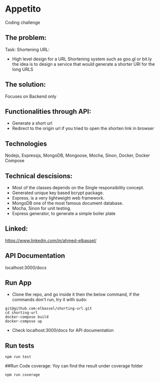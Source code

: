 # Appetito
Coding challenge
## The problem:
Task: Shortening URL:
- High level design for a URL Shortening system such as goo.gl or bit.ly the idea is to design a service that would generate a shorter URl for the 		long URLS


## The solution:
Focuses on Backend only

## Functionalities through API:
- Generate a short url
- Redirect to the origin url if you tried to open the shorten link in browser

## Technologies
Nodejs, Expressjs, MongoDB, Mongoose, Mocha, Sinon, Docker, Docker Compose

## Technical descisions:
- Most of the classes depends on the Single responsibility concept.
- Generated unique key based bcrypt package.
- Express, is a very lightweight web framework.
- MongoDB one of the most famous document database.
- Mocha, Sinon for unit testing.
- Express generator, to generate a simple boiler plate

## Linked:
https://www.linkedin.com/in/ahmed-elbassel/


## API Documentation
localhost:3000/docs

## Run App
- Clone the repo, and go inside it then the below command, if the commands don't run, try it with sudo:
```
git@github.com:elbassel/shorting-url.git
cd shorting-url
docker-compose build
docker-compose up
```
- Check localhost:3000/docs for API documentation

## Run tests
```
npm run test
```
##Run Code coverage:
Yoy can find the result under coverage folder
```
npm run coverage
```

